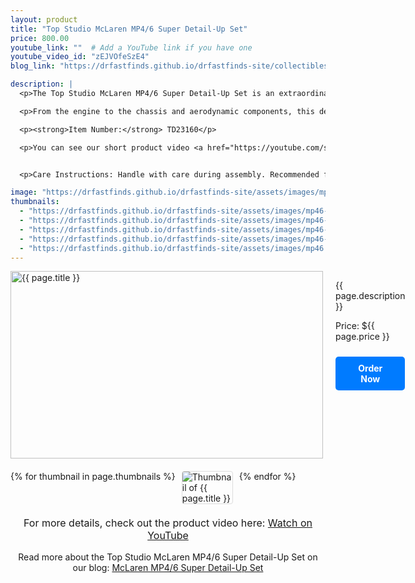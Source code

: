 ```yaml
---
layout: product
title: "Top Studio McLaren MP4/6 Super Detail-Up Set"
price: 800.00
youtube_link: ""  # Add a YouTube link if you have one
youtube_video_id: "zEJVOfeSzE4"
blog_link: "https://drfastfinds.github.io/drfastfinds-site/collectibles/model%20kits/top%20studio/mclaren/mp4/6/2024/09/25/mclaren-mp4-6-super-detail-up-set.html"

description: |
  <p>The Top Studio McLaren MP4/6 Super Detail-Up Set is an extraordinary kit for the most dedicated model builders and McLaren fans. This set is designed to enhance the Tamiya McLaren MP4/6 (89721) kit with extreme detail, offering precision parts to replicate the iconic F1 car's features to an unparalleled level of accuracy.</p>

  <p>From the engine to the chassis and aerodynamic components, this detail-up set is perfect for those seeking to push their modeling skills to the next level. It's a premium product designed for experts looking for the finest details.</p>

  <p><strong>Item Number:</strong> TD23160</p>

  <p>You can see our short product video <a href="https://youtube.com/shorts/sHnhm3nt3KA?feature=share" target="_blank">here</a>.</p>


  <p>Care Instructions: Handle with care during assembly. Recommended for experienced model builders.</p>

image: "https://drfastfinds.github.io/drfastfinds-site/assets/images/mp46.jpg"
thumbnails:
  - "https://drfastfinds.github.io/drfastfinds-site/assets/images/mp46-1.jpg"
  - "https://drfastfinds.github.io/drfastfinds-site/assets/images/mp46-2.jpg"
  - "https://drfastfinds.github.io/drfastfinds-site/assets/images/mp46-3.jpg"
  - "https://drfastfinds.github.io/drfastfinds-site/assets/images/mp46-4.jpg"
  - "https://drfastfinds.github.io/drfastfinds-site/assets/images/mp46.jpg"
---
```


<div class="product-detail">
    <div class="product-image-box">
        <img class="main-image" src="{{ page.image }}" alt="{{ page.title }}">
    </div>
    <div class="product-text">
        <p>{{ page.description }}</p>
        <p>Price: ${{ page.price }}</p>
        <a href="{{ site.baseurl }}/order" class="buy-now">Order Now</a>
    </div>
</div>

<div class="thumbnail-carousel">
    {% for thumbnail in page.thumbnails %}
    <img class="thumbnail" src="{{ thumbnail }}" alt="Thumbnail of {{ page.title }}">
    {% endfor %}
</div>

<div style="text-align: center;">
    <p class="youtube-link">For more details, check out the product video here: 
        <a href="{{ page.youtube_link }}" target="_blank">Watch on YouTube</a>
    </p>
    <p>Read more about the Top Studio McLaren MP4/6 Super Detail-Up Set on our blog: 
        <a href="https://drfastfinds.github.io/drfastfinds-site/collectibles/model%20kits/top%20studio/mclaren/mp4/6/2024/09/25/mclaren-mp4-6-super-detail-up-set.html">McLaren MP4/6 Super Detail-Up Set</a>
    </p>
</div>

<style>
.product-detail {
    display: flex;
    align-items: flex-start;
    gap: 20px;
    margin-bottom: 20px;
}

.product-image-box {
    flex-shrink: 0;
    width: 500px; 
    height: 300px; 
    overflow: hidden; 
}

.main-image {
    width: 100%; 
    height: 100%; 
    object-fit: contain; 
    display: block;
}

.product-text {
    max-width: 400px;
    flex-grow: 1;
}

.thumbnail-carousel {
    margin-top: 20px;
    display: flex;
    flex-wrap: wrap; 
    gap: 10px;
    justify-content: flex-start;
}

.thumbnail {
    max-width: 80px;
    cursor: pointer;
    border: 1px solid #ddd;
    border-radius: 4px;
}

.youtube-link {
    text-align: center;
    margin-top: 20px;
    font-size: 16px;
}

.buy-now {
    display: inline-block;
    padding: 10px 20px;
    margin-top: 10px;
    background-color: #007bff;
    color: #fff;
    text-decoration: none;
    border-radius: 5px;
    font-weight: bold;
    text-align: center;
}

.buy-now:hover {
    background-color: #0056b3;
}
</style>

<script>
document.addEventListener('DOMContentLoaded', function() {
    const mainImage = document.querySelector('.main-image');
    const thumbnails = document.querySelectorAll('.thumbnail');

    thumbnails.forEach(thumbnail => {
        thumbnail.addEventListener('click', function() {
            mainImage.src = this.src;
        });
    });
});
</script>
